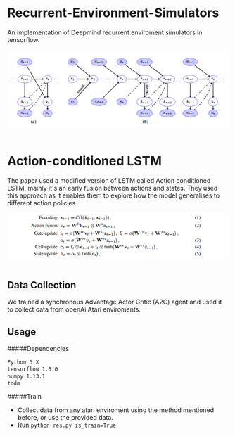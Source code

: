 # Recurrent-Environment-Simulators
An implementation of Deepmind recurrent enviroment simulators in tensorflow. 


<div align="center">
<img src="imgs/2.png"><br><br>
</div>

# Action-conditioned LSTM
The paper used a modified version of LSTM called Action conditioned LSTM, mainly it's an early fusion between actions and states. They used this approach as it enables them to explore how the model generalises to different action policies.


<div align="center">
<img src="imgs/1.png"><br><br>
</div>

## Data Collection
We trained a synchronous Advantage Actor Critic (A2C) agent and used it to collect data from openAi Atari enviroments.


## Usage
  #####Dependencies
```
Python 3.X
tensorflow 1.3.0
numpy 1.13.1
tqdm
```
  #####Train

  - Collect data from any atari enviroment using the method mentioned before, or use the provided data.
- Run ```python res.py is_train=True```


